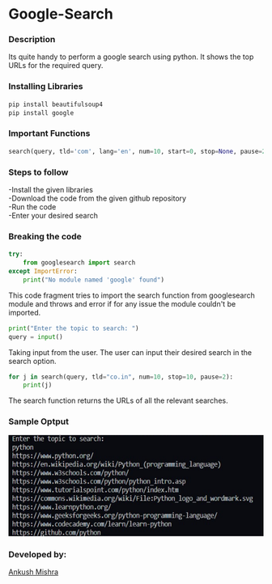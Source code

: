 # Google-Search<br>
### Description
Its quite handy to perform a google search using python. It shows the top URLs for the required query.

<!--### Tools and Languages:
<img align="left" alt="Python" width="26px" src="/python.png" />
<img align="left" alt="pip" width="26px" height="34px" src="/pip.png" />
<img align="left" alt="VS Code" width="26px" src="/visual-studio-code.png" />
<br>-->

### Installing Libraries
```cmd
pip install beautifulsoup4
pip install google
```

### Important Functions
```python
search(query, tld='com', lang='en', num=10, start=0, stop=None, pause=2.0)
```

### Steps to follow
-Install the given libraries<br>
-Download the code from the given github repository<br>
-Run the code<br>
-Enter your desired search<br>

### Breaking the code
```python
try: 
    from googlesearch import search 
except ImportError:  
    print("No module named 'google' found") 
```

This code fragment tries to import the search function from googlesearch module and throws and error if for any issue the module couldn't be imported.

```python
print("Enter the topic to search: ")
query = input()
```

Taking input from the user. The user can input their desired search in the search option.

```python
for j in search(query, tld="co.in", num=10, stop=10, pause=2): 
    print(j) 
```

The search function returns the URLs of all the relevant searches.

### Sample Optput
<img src="googleSearch.png" height="200px" weidht="200px">

### Developed by:
<a href="https://github.com/ankush0939">Ankush Mishra</a>

